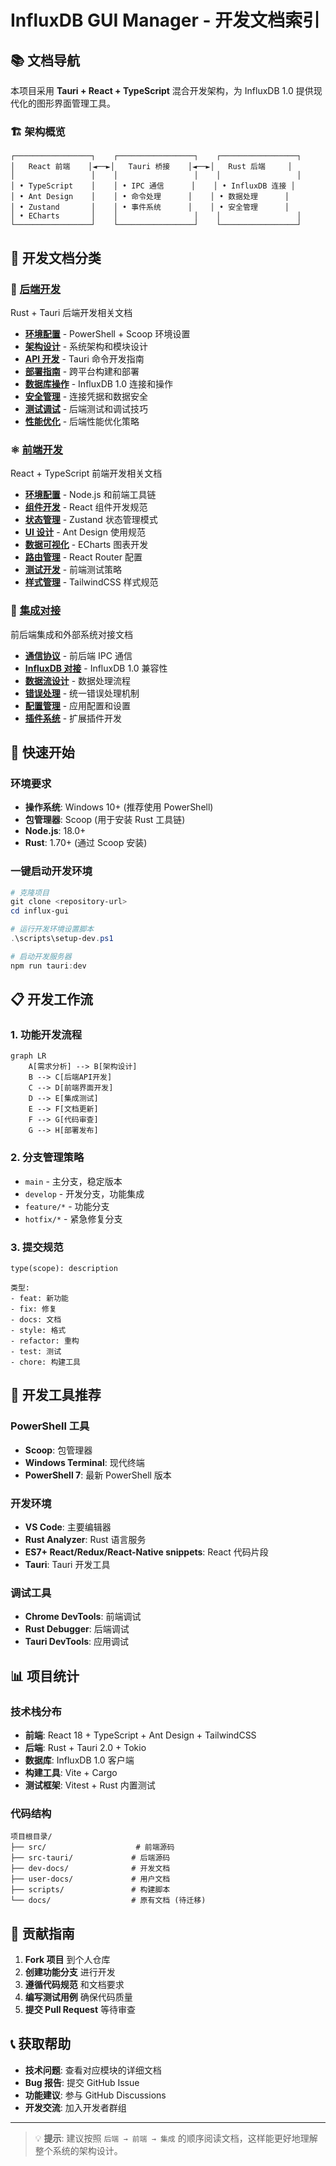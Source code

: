 # InfluxDB GUI Manager - 开发文档索引

## 📚 文档导航

本项目采用 **Tauri + React + TypeScript** 混合开发架构，为 InfluxDB 1.0 提供现代化的图形界面管理工具。

### 🏗️ 架构概览

```
┌─────────────────┐    ┌─────────────────┐    ┌─────────────────┐
│   React 前端    │◄──►│   Tauri 桥接    │◄──►│   Rust 后端     │
│                 │    │                 │    │                 │
│ • TypeScript    │    │ • IPC 通信      │    │ • InfluxDB 连接 │
│ • Ant Design    │    │ • 命令处理      │    │ • 数据处理      │
│ • Zustand       │    │ • 事件系统      │    │ • 安全管理      │
│ • ECharts       │    │                 │    │                 │
└─────────────────┘    └─────────────────┘    └─────────────────┘
```

## 📖 开发文档分类

### 🦀 [后端开发](./backend/README.md)
Rust + Tauri 后端开发相关文档

- **[环境配置](./backend/environment.md)** - PowerShell + Scoop 环境设置
- **[架构设计](./architecture.md)** - 系统架构和模块设计
- **[API 开发](./backend/api.md)** - Tauri 命令开发指南
- **[部署指南](./deployment.md)** - 跨平台构建和部署
- **[数据库操作](./backend/database.md)** - InfluxDB 1.0 连接和操作
- **[安全管理](./backend/security.md)** - 连接凭据和数据安全
- **[测试调试](./backend/testing.md)** - 后端测试和调试技巧
- **[性能优化](./backend/performance.md)** - 后端性能优化策略

### ⚛️ [前端开发](./frontend/README.md)
React + TypeScript 前端开发相关文档

- **[环境配置](./frontend/environment.md)** - Node.js 和前端工具链
- **[组件开发](./frontend/components.md)** - React 组件开发规范
- **[状态管理](./frontend/state.md)** - Zustand 状态管理模式
- **[UI 设计](./frontend/ui-design.md)** - Ant Design 使用规范
- **[数据可视化](./frontend/visualization.md)** - ECharts 图表开发
- **[路由管理](./frontend/routing.md)** - React Router 配置
- **[测试开发](./frontend/testing.md)** - 前端测试策略
- **[样式管理](./frontend/styling.md)** - TailwindCSS 样式规范

### 🔗 [集成对接](./integration/README.md)
前后端集成和外部系统对接文档

- **[通信协议](./integration/communication.md)** - 前后端 IPC 通信
- **[InfluxDB 对接](./integration/influxdb.md)** - InfluxDB 1.0 兼容性
- **[数据流设计](./integration/data-flow.md)** - 数据处理流程
- **[错误处理](./integration/error-handling.md)** - 统一错误处理机制
- **[配置管理](./integration/configuration.md)** - 应用配置和设置
- **[插件系统](./integration/plugins.md)** - 扩展插件开发

## 🚀 快速开始

### 环境要求
- **操作系统**: Windows 10+ (推荐使用 PowerShell)
- **包管理器**: Scoop (用于安装 Rust 工具链)
- **Node.js**: 18.0+
- **Rust**: 1.70+ (通过 Scoop 安装)

### 一键启动开发环境
```powershell
# 克隆项目
git clone <repository-url>
cd influx-gui

# 运行开发环境设置脚本
.\scripts\setup-dev.ps1

# 启动开发服务器
npm run tauri:dev
```

## 📋 开发工作流

### 1. 功能开发流程
```mermaid
graph LR
    A[需求分析] --> B[架构设计]
    B --> C[后端API开发]
    C --> D[前端界面开发]
    D --> E[集成测试]
    E --> F[文档更新]
    F --> G[代码审查]
    G --> H[部署发布]
```

### 2. 分支管理策略
- `main` - 主分支，稳定版本
- `develop` - 开发分支，功能集成
- `feature/*` - 功能分支
- `hotfix/*` - 紧急修复分支

### 3. 提交规范
```
type(scope): description

类型:
- feat: 新功能
- fix: 修复
- docs: 文档
- style: 格式
- refactor: 重构
- test: 测试
- chore: 构建工具
```

## 🔧 开发工具推荐

### PowerShell 工具
- **Scoop**: 包管理器
- **Windows Terminal**: 现代终端
- **PowerShell 7**: 最新 PowerShell 版本

### 开发环境
- **VS Code**: 主要编辑器
- **Rust Analyzer**: Rust 语言服务
- **ES7+ React/Redux/React-Native snippets**: React 代码片段
- **Tauri**: Tauri 开发工具

### 调试工具
- **Chrome DevTools**: 前端调试
- **Rust Debugger**: 后端调试
- **Tauri DevTools**: 应用调试

## 📊 项目统计

### 技术栈分布
- **前端**: React 18 + TypeScript + Ant Design + TailwindCSS
- **后端**: Rust + Tauri 2.0 + Tokio
- **数据库**: InfluxDB 1.0 客户端
- **构建工具**: Vite + Cargo
- **测试框架**: Vitest + Rust 内置测试

### 代码结构
```
项目根目录/
├── src/                    # 前端源码
├── src-tauri/             # 后端源码
├── dev-docs/              # 开发文档
├── user-docs/             # 用户文档
├── scripts/               # 构建脚本
└── docs/                  # 原有文档 (待迁移)
```

## 🤝 贡献指南

1. **Fork 项目** 到个人仓库
2. **创建功能分支** 进行开发
3. **遵循代码规范** 和文档要求
4. **编写测试用例** 确保代码质量
5. **提交 Pull Request** 等待审查

## 📞 获取帮助

- **技术问题**: 查看对应模块的详细文档
- **Bug 报告**: 提交 GitHub Issue
- **功能建议**: 参与 GitHub Discussions
- **开发交流**: 加入开发者群组

---

> 💡 **提示**: 建议按照 `后端 → 前端 → 集成` 的顺序阅读文档，这样能更好地理解整个系统的架构设计。
